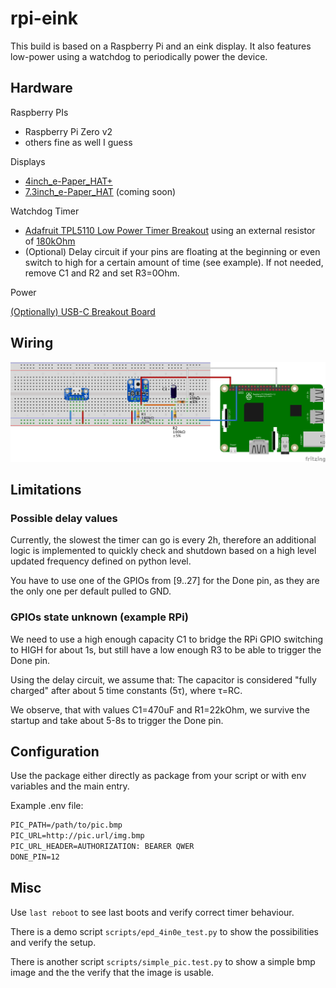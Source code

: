 # rpi-eink

This build is based on a Raspberry Pi and an eink display. It also features low-power using a watchdog to periodically power the device.

## Hardware

Raspberry PIs

- Raspberry Pi Zero v2
- others fine as well I guess

Displays

- [4inch_e-Paper_HAT+](https://www.waveshare.com/wiki/4inch_e-Paper_HAT%2B_(E)_Manual#Python)
- [7.3inch_e-Paper_HAT](https://www.waveshare.com/wiki/7.3inch_e-Paper_HAT_(E)_Manual#Python) (coming soon)

Watchdog Timer

- [Adafruit TPL5110 Low Power Timer Breakout](https://www.adafruit.com/product/3435) using an external resistor of [180kOhm](https://learn.adafruit.com/adafruit-tpl5110-power-timer-breakout/usage)
- (Optional) Delay circuit if your pins are floating at the beginning or even switch to high for a certain amount of time (see example). If not needed, remove C1 and R2 and set R3=0Ohm.

Power

[(Optionally) USB-C Breakout Board](https://www.adafruit.com/product/4090)

## Wiring

![Circuit](./circuit.png)

## Limitations

### Possible delay values

Currently, the slowest the timer can go is every 2h, therefore an additional logic is implemented to quickly check and shutdown based on a high level updated frequency defined on python level.

You have to use one of the GPIOs from [9..27] for the Done pin, as they are the only one per default pulled to GND.

### GPIOs state unknown (example RPi)

We need to use a high enough capacity C1 to bridge the RPi GPIO switching to HIGH for about 1s, but still have a low enough R3 to be able to trigger the Done pin.

Using the delay circuit, we assume that: The capacitor is considered "fully charged" after about 5 time constants (5τ), where τ=RC.

We observe, that with values C1=470uF and R1=22kOhm, we survive the startup and take about 5-8s to trigger the Done pin.

## Configuration

Use the package either directly as package from your script or with env variables and the main entry.

Example .env file:

```txt
PIC_PATH=/path/to/pic.bmp
PIC_URL=http://pic.url/img.bmp
PIC_URL_HEADER=AUTHORIZATION: BEARER QWER
DONE_PIN=12
```

## Misc

Use `last reboot` to see last boots and verify correct timer behaviour.

There is a demo script `scripts/epd_4in0e_test.py` to show the possibilities and verify the setup.

There is another script `scripts/simple_pic.test.py` to show a simple bmp image and the the verify that the image is usable.
